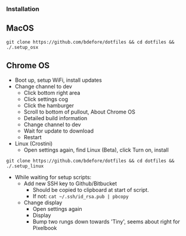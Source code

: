 ### Installation

## MacOS
```
git clone https://github.com/bdefore/dotfiles && cd dotfiles && ./.setup_osx
```
## Chrome OS

- Boot up, setup WiFi, install updates
- Change channel to dev
    - Click bottom right area
    - Click settings cog
    - Click the hamburger
    - Scroll to bottom of pullout, About Chrome OS 
    - Detailed build information
    - Change channel to dev
    - Wait for update to download
    - Restart
- Linux (Crostini)
    - Open settings again, find Linux (Beta), click Turn on, install

```
git clone https://github.com/bdefore/dotfiles && cd dotfiles && ./.setup_linux
```

- While waiting for setup scripts:
    - Add new SSH key to Github/Bitbucket
        - Should be copied to clipboard at start of script.
        - If not: `cat ~/.ssh/id_rsa.pub | pbcopy`
    - Change display
        - Open settings again
        - Display
        - Bump two rungs down towards 'Tiny', seems about right for Pixelbook
